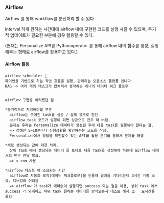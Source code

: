 ### Airflow

Airflow 를 통해 workflow를 분산처리 할 수 있다.

interval 하게 원하는 시간대에 airflow 내에 구현된 코드를 실행 시킬 수 있으며, 주기적 업데이트가 필요한 부분에 경우 활용할 수 있다.

(현재는 Personalize API를 Pythonoperator 를 통해 airflow 내의 함수를 생성, 실행 해주는 형태로 airflow를 활용하고 있다.)



#### Airflow 활용
```
airflow scheduler 는
파이썬을 기반으로 하는 작업 흐름을 실행, 관리하는 오픈소스 플랫폼 입니다.
DAG -> 여러 개의 테스크가 합쳐져서 동작하는 하나의 데이터 워크 플로우


airflow 구현중 어려웠던 점

*동기적으로 처리해야할 부분 
  airflow는 주어진 task를 성공 / 실패 유무로 판단.
  airflow task 코드가 실행이 되면 성공으로 간주 해 버림.
  문제는 우리는 Personalize 데이터가 생성된 후에 다음 task를 실행해야 한다는 점. 
  => 정해진 5~10분마다 진행상황을 확인해주는 코드를 작성.
  Personalize에서 응답을 확인할수 있는 API를 활용 분기를 통해서 문제를 해결

*새로 생성되는 값에 대한 처리.
  상위 Task 에서 생성되는 데이터 를 토대로 다음 Task를 생성해야 하는데 airflow 내에서의 변수 전달 필요.
  => x_com 사용

*airflow 테스트 에 소요되는 시간
  airflow로 자동화 로직(데이터 워크플로우)을 만들때 결과를 기다리는데 3시간 가량 소요. 디버깅의 어려움
  => airflow 가 task가 에러없이 실행되면 success 되는 점을 이용, 상위 task 에서 success 가 되게하고 하위 task 원하는 데이터를 받아오는지 테스트 해서 소   요시간을 줄임

```

